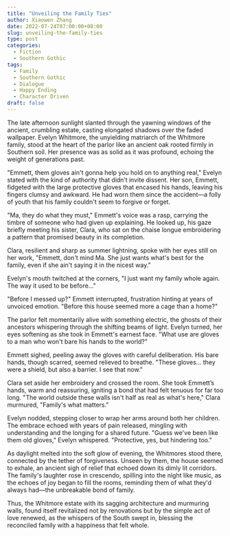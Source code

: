 ```yaml
---
title: "Unveiling the Family Ties"
author: Xiaowen Zhang
date: 2022-07-24T07:00:00+08:00
slug: unveiling-the-family-ties
type: post
categories:
  - Fiction
  - Southern Gothic
tags:
  - Family
  - Southern Gothic
  - Dialogue
  - Happy Ending
  - Character Driven
draft: false
---
```


The late afternoon sunlight slanted through the yawning windows of the ancient, crumbling estate, casting elongated shadows over the faded wallpaper. Evelyn Whitmore, the unyielding matriarch of the Whitmore family, stood at the heart of the parlor like an ancient oak rooted firmly in Southern soil. Her presence was as solid as it was profound, echoing the weight of generations past.

"Emmett, them gloves ain't gonna help you hold on to anything real," Evelyn stated with the kind of authority that didn’t invite dissent. Her son, Emmett, fidgeted with the large protective gloves that encased his hands, leaving his fingers clumsy and awkward. He had worn them since the accident—a folly of youth that his family couldn't seem to forgive or forget.

"Ma, they do what they must," Emmett's voice was a rasp, carrying the timbre of someone who had given up explaining. He looked up, his gaze briefly meeting his sister, Clara, who sat on the chaise longue embroidering a pattern that promised beauty in its completion.

Clara, resilient and sharp as summer lightning, spoke with her eyes still on her work, "Emmett, don't mind Ma. She just wants what's best for the family, even if she ain't saying it in the nicest way."

Evelyn's mouth twitched at the corners, "I just want my family whole again. The way it used to be before..."

"Before I messed up?" Emmett interrupted, frustration hinting at years of unvoiced emotion. "Before this house seemed more a cage than a home?"

The parlor felt momentarily alive with something electric, the ghosts of their ancestors whispering through the shifting beams of light. Evelyn turned, her eyes softening as she took in Emmett's earnest face. "What use are gloves to a man who won't bare his hands to the world?"

Emmett sighed, peeling away the gloves with careful deliberation. His bare hands, though scarred, seemed relieved to breathe. "These gloves... they were a shield, but also a barrier. I see that now."

Clara set aside her embroidery and crossed the room. She took Emmett’s hands, warm and reassuring, igniting a bond that had felt tenuous for far too long. "The world outside these walls isn't half as real as what's here," Clara murmured, "Family's what matters."

Evelyn nodded, stepping closer to wrap her arms around both her children. The embrace echoed with years of pain released, mingling with understanding and the longing for a shared future. "Guess we've been like them old gloves," Evelyn whispered. "Protective, yes, but hindering too."

As daylight melted into the soft glow of evening, the Whitmores stood there, connected by the tether of forgiveness. Unseen by them, the house seemed to exhale, an ancient sigh of relief that echoed down its dimly lit corridors. The family's laughter rose in crescendo, spilling into the night like music, as the echoes of joy began to fill the rooms, reminding them of what they'd always had—the unbreakable bond of family.

Thus, the Whitmore estate with its sagging architecture and murmuring walls, found itself revitalized not by renovations but by the simple act of love renewed, as the whispers of the South swept in, blessing the reconciled family with a happiness that felt whole.